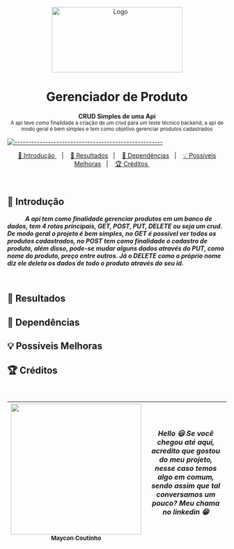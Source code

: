 <p align="center">
  <img src="https://user-images.githubusercontent.com/60453269/217870233-f17471e4-38c9-4c19-b4a8-34e0b4546807.png" alt="Logo" width="300" height="150" />
</p>

<h1 align="center"> Gerenciador de Produto </h1>

<p align="center">
  <b> CRUD Simples de uma Api </b></br>
  <sub> A api teve como finalidade a criação de um crud para um teste técnico backend, a api de modo geral é bem simples e tem como objetivo gerenciar produtos cadastrados
  <sub>
</p>

[![-----------------------------------------------------](https://raw.githubusercontent.com/andreasbm/readme/master/assets/lines/colored.png)](#table-of-contents)

<p align="center">
  <a href="#Introdução"> 🧩 Introdução </a>&nbsp;&nbsp;&nbsp;|&nbsp;&nbsp;&nbsp;
  <a href="#Resultados"> 🚀 Resultados</a>&nbsp;&nbsp;&nbsp;|&nbsp;&nbsp;&nbsp;
  <a href="#Dependências"> 🧪 Dependências</a>&nbsp;&nbsp;&nbsp;|&nbsp;&nbsp;&nbsp;
  <a href="#Ideias">💡 Possíveis Melhoras</a>&nbsp;&nbsp;&nbsp;|&nbsp;&nbsp;&nbsp;
  <a href="#Creditos"> 🏆 Créditos </a>&nbsp;&nbsp;&nbsp;&nbsp;&nbsp;&nbsp;
</p>

<br/>

<a id="Introdução"></a>
## 🧩 Introdução 

  ***⠀⠀⠀⠀A api tem como finalidade gerenciar produtos em um banco de dados, tem 4 rotas principais, GET, POST, PUT, DELETE ou seja um crud. De modo geral 
  o projeto é bem simples, no GET é possível ver todos os produtos cadastrados, no POST tem como finalidade o cadastro de produto, além disso, 
  pode-se mudar alguns dados através do PUT, como nome do produto, preço entre outros. Já o DELETE como o próprio nome diz ele deleta os dados de
  todo o produto através do seu id.***

<br/>

<a id="Resultados"></a>
## 🚀 Resultados 

<a id="Dependências"></a>
## 🧪 Dependências


<a id="Ideias"></a>
## 💡 Possíveis Melhoras

<a id="Creditos"></a>
## 🏆 Créditos

<br /> 

<div > 

| [<img src="https://user-images.githubusercontent.com/60453269/217899761-dc2d4e4b-3336-419d-9076-79304290aa0a.png" width=300><br><sub> Maycon Coutinho </sub>](https://www.linkedin.com/in/maycon-coutinho/) | ***Hello 😃 Se você chegou até aqui, acredito que gostou do meu projeto, nesse caso temos algo em comum, sendo assim que tal conversamos um pouco? Meu chama no linkedin 😁*** | 
|---|---|




</div> 
